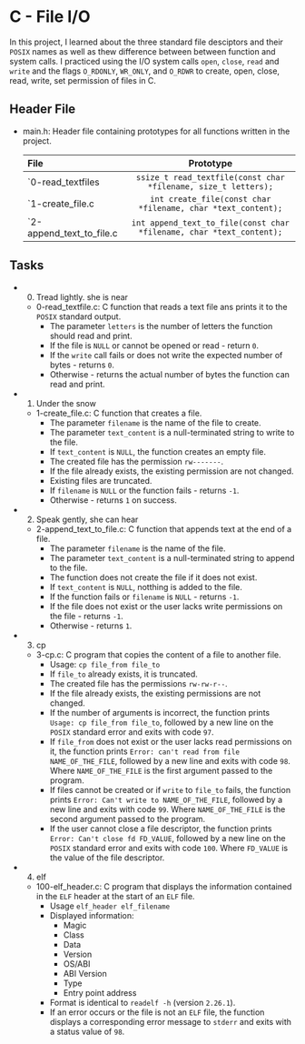 # C - File I/O
In this project, I learned about the three standard file desciptors and their `POSIX` names as well as thew difference between between function and system calls. I practiced using the I/O system calls `open`, `close`, `read` and `write` and the flags `O_RDONLY`, `WR_ONLY`, and `O_RDWR` to create, open, close, read, write, set permission of files in C.

## Header File
- main.h: Header file containing prototypes for all functions written in the project.
	
	|	File		|				Prototype		|
	|:----------------------|:---------------------------------------------------------------------:|
	| `0-read_textfiles	| `ssize_t read_textfile(const char *filename, size_t letters);`	|
	| `1-create_file.c	| `int create_file(const char *filename, char *text_content);`	|
	| `2-append_text_to_file.c	| `int append_text_to_file(const char *filename, char *text_content);`	|

## Tasks

- 0. Tread lightly. she is near

	* 0-read_textfile.c: C function that reads a text file ans prints it to the `POSIX` standard output.
		- The parameter `letters` is the number of letters the function should read and print.
		- If the file is `NULL` or cannot be opened or read - return `0`.
		- If the `write` call fails or does not write the expected number of bytes - returns `0`.
		- Otherwise - returns the actual number of bytes the function can read and print.

- 1. Under the snow

	* 1-create_file.c: C function that creates a file.
		- The parameter `filename` is the name of the file to create.
		- The parameter `text_content` is a null-terminated string to write to the file.
		- If `text_content` is `NULL`, the function creates an empty file.
		- The created file has the permission `rw-------`.
		- If the file already exists, the existing permission are not changed.
		- Existing files are truncated.
		- If `filename` is `NULL` or the function fails - returns `-1`.
		- Otherwise - returns `1` on success.

- 2. Speak gently, she can hear

	* 2-append_text_to_file.c: C function that appends text at the end of a file.
		- The parameter `filename` is the name of the file.
		- The parameter `text_content` is a null-terminated string to append to the file.
		- The function does not create the file if it does not exist.
		- If `text_content` is `NULL`, notthing is added to the file.
		- If the function fails or `filename` is `NULL` - returns `-1`.
		- If the file does not exist or the user lacks write permissions on the file - returns `-1`.
		- Otherwise - returns `1`.

- 3. cp

	* 3-cp.c: C program that copies the content of a file to another file.
		- Usage: `cp file_from file_to`
		- If `file_to` already exists, it is truncated.
		- The created file has the permissions `rw-rw-r--`.
		- If the file already exists, the existing permissions are not changed.
		- If the number of arguments is incorrect, the function prints `Usage: cp file_from file_to`, followed by a new line on the `POSIX` standard error and exits with code `97`.
		- If `file_from` does not exist or the user lacks read permissions on it, the function prints `Error: can't read from file NAME_OF_THE_FILE`, followed by a new line and exits with code `98`. Where `NAME_OF_THE_FILE` is the first argument passed to the program.
		- If files cannot be created or if `write` to `file_to` fails, the function prints `Error: Can't write to NAME_OF_THE_FILE`, followed by a new line and exits with code `99`. Where `NAME_OF_THE_FILE` is the second argument passed to the program.
		- If the user cannot close a file descriptor, the function prints `Error: Can't close fd FD_VALUE`, followed by a new line on the `POSIX` standard error and exits with code `100`. Where `FD_VALUE` is the value of the file descriptor.

- 4. elf

	* 100-elf_header.c: C program that displays the information contained in the `ELF` header at the start of an `ELF` file.
		- Usage `elf_header elf_filename`
		- Displayed information:
			- Magic
			- Class
			- Data
			- Version
			- OS/ABI
			- ABI Version
			- Type
			- Entry point address
		- Format is identical to `readelf -h` (version 	`2.26.1`).
		- If an error occurs or the file is not an `ELF` file, the function displays a corresponding error message to `stderr` and exits with a status value of `98`.
